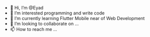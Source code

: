 - 👋 Hi, I’m @Eyad
- 👀 I’m interested programming and write code
- 🌱 I’m currently learning Flutter Mobile near of Web Development
- 💞️ I’m looking to collaborate on ...
- 📫 How to reach me ...

<!---
Eyadoo98/Eyadoo98 is a ✨ special ✨ repository because its `README.md` (this file) appears on your GitHub profile.
You can click the Preview link to take a look at your changes.
--->
